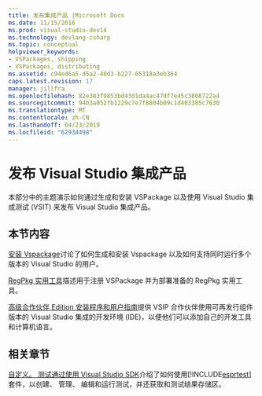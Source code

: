 ```yaml
---
title: 发布集成产品 |Microsoft Docs
ms.date: 11/15/2016
ms.prod: visual-studio-dev14
ms.technology: devlang-csharp
ms.topic: conceptual
helpviewer_keywords:
- VSPackages, shipping
- VSPackages, distributing
ms.assetid: c94ed6a5-d5a2-40d3-b227-65318a3eb364
caps.latest.revision: 17
manager: jillfra
ms.openlocfilehash: 82e383f9853bd43d1da4ac47df7e45c3808722a4
ms.sourcegitcommit: 94b3a052fb1229c7e7f8804b09c1d403385c7630
ms.translationtype: MT
ms.contentlocale: zh-CN
ms.lasthandoff: 04/23/2019
ms.locfileid: "62934498"
---
```

# <a name="releasing-a-visual-studio-integration-product"></a>发布 Visual Studio 集成产品
本部分中的主题演示如何通过生成和安装 VSPackage 以及使用 Visual Studio 集成测试 (VSIT) 来发布 Visual Studio 集成产品。

## <a name="in-this-section"></a>本节内容
 [安装 Vspackage](../misc/installing-vspackages.md)讨论了如何生成和安装 Vspackage 以及如何支持同时运行多个版本的 Visual Studio 的用户。

 [RegPkg 实用工具](../extensibility/internals/regpkg-utility.md)描述用于注册 VSPackage 并为部署准备的 RegPkg 实用工具。

 [高级合作伙伴 Edition 安装程序和用户指南](http://msdn.microsoft.com/8ee4dad7-95d3-4f2d-a8d4-3ba9a80ecae2)提供 VSIP 合作伙伴使用可再发行组件版本的 Visual Studio 集成的开发环境 (IDE)，以便他们可以添加自己的开发工具和计算机语言。

## <a name="related-sections"></a>相关章节
 [自定义。 测试通过使用 Visual Studio SDK](http://msdn.microsoft.com/9cf7a840-dd66-4b00-90f7-e00e40370a69)介绍了如何使用[!INCLUDE[esprtest](../includes/esprtest-md.md)]套件，以创建、 管理、 编辑和运行测试，并还获取和测试结果存储区。